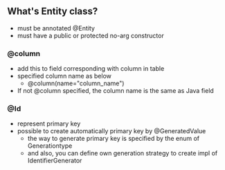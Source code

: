 ## What's Entity class?
- must be annotated @Entity
- must have a public or protected no-arg constructor

### @column
- add this to field corresponding with column in table  
- specified column name as below  
    - @column(name="column_name")   
- If not @column specified, the column name is the same as Java field  

### @Id
- represent primary key  
- possible to create automatically primary key by @GeneratedValue
    - the way to generate primary key is specified by the enum of Generationtype
    - and also, you can define own generation strategy to create impl of IdentifierGenerator